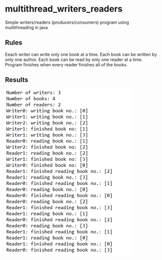 # multithread_writers_readers
 Simple writers/readers (producers/consumers) program using multithreading in java

## Rules
Eeach writer can write only one book at a time. Each book can be written by only one author. Each book can be read by only one reader at a time. Program finishes when every reader finishes all of the books. 

## Results
![result](img/img2.png "result")
